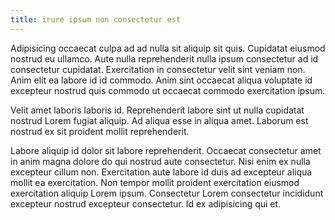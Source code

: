 ```yaml
---
title: irure ipsum non consectetur est
---
```


Adipisicing occaecat culpa ad ad nulla sit aliquip sit quis. Cupidatat eiusmod nostrud eu ullamco. Aute nulla reprehenderit nulla ipsum consectetur ad id consectetur cupidatat. Exercitation in consectetur velit sint veniam non. Anim elit ea labore id id commodo. Anim sint occaecat aliqua voluptate id excepteur nostrud quis commodo ut occaecat commodo exercitation ipsum.

Velit amet laboris laboris id. Reprehenderit labore sint ut nulla cupidatat nostrud Lorem fugiat aliquip. Ad aliqua esse in aliqua amet. Laborum est nostrud ex sit proident mollit reprehenderit.

Labore aliquip id dolor sit labore reprehenderit. Occaecat consectetur amet in anim magna dolore do qui nostrud aute consectetur. Nisi enim ex nulla excepteur cillum non. Exercitation aute labore id duis ad excepteur aliqua mollit ea exercitation. Non tempor mollit proident exercitation eiusmod exercitation aliquip Lorem ipsum. Consectetur Lorem consectetur incididunt excepteur nostrud excepteur consectetur. Id ex adipisicing qui et.